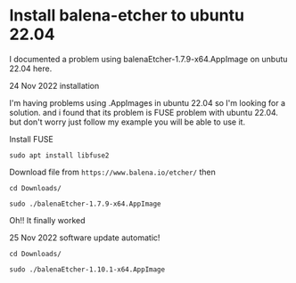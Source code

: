# Install balena-etcher to ubuntu 22.04
 I documented a problem using balenaEtcher-1.7.9-x64.AppImage on unbutu 22.04 here.

24 Nov 2022 installation

I'm having problems using .AppImages in ubuntu 22.04 so I'm looking for a solution. and i found that its problem is FUSE problem with ubuntu 22.04. but don't worry just follow my example you will be able to use it.

Install FUSE

~~~
sudo apt install libfuse2
~~~

Download file from `https://www.balena.io/etcher/` then

~~~
cd Downloads/

sudo ./balenaEtcher-1.7.9-x64.AppImage
~~~

Oh!! It finally worked

25 Nov 2022 software update automatic!

~~~
cd Downloads/

sudo ./balenaEtcher-1.10.1-x64.AppImage
~~~

